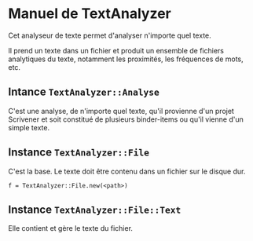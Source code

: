 # Manuel de TextAnalyzer

Cet analyseur de texte permet d'analyser n'importe quel texte.

Il prend un texte dans un fichier et produit un ensemble de fichiers analytiques du texte, notamment les proximités, les fréquences de mots, etc.

## Intance `TextAnalyzer::Analyse`

C'est une analyse, de n'importe quel texte, qu'il provienne d'un projet Scrivener et soit constitué de plusieurs binder-items ou qu'il vienne d'un simple texte.

## Instance `TextAnalyzer::File`

C'est la base. Le texte doit être contenu dans un fichier sur le disque dur.

    f = TextAnalyzer::File.new(<path>)

## Instance `TextAnalyzer::File::Text`

Elle contient et gère le texte du fichier.
